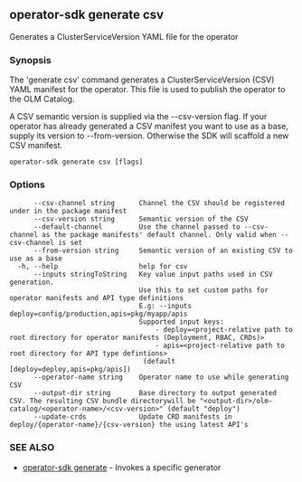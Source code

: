## operator-sdk generate csv

Generates a ClusterServiceVersion YAML file for the operator

### Synopsis

The 'generate csv' command generates a ClusterServiceVersion (CSV) YAML manifest
for the operator. This file is used to publish the operator to the OLM Catalog.

A CSV semantic version is supplied via the --csv-version flag. If your operator
has already generated a CSV manifest you want to use as a base, supply its
version to --from-version. Otherwise the SDK will scaffold a new CSV manifest.

```
operator-sdk generate csv [flags]
```

### Options

```
      --csv-channel string      Channel the CSV should be registered under in the package manifest
      --csv-version string      Semantic version of the CSV
      --default-channel         Use the channel passed to --csv-channel as the package manifests' default channel. Only valid when --csv-channel is set
      --from-version string     Semantic version of an existing CSV to use as a base
  -h, --help                    help for csv
      --inputs stringToString   Key value input paths used in CSV generation.
                                Use this to set custom paths for operator manifests and API type definitions
                                E.g: --inputs deploy=config/production,apis=pkg/myapp/apis 
                                Supported input keys:
                                	- deploy=<project-relative path to root directory for operator manifests (Deployment, RBAC, CRDs)>
                                	- apis=<project-relative path to root directory for API type defintions>
                                 (default [deploy=deploy,apis=pkg/apis])
      --operator-name string    Operator name to use while generating CSV
      --output-dir string       Base directory to output generated CSV. The resulting CSV bundle directorywill be "<output-dir>/olm-catalog/<operator-name>/<csv-version>" (default "deploy")
      --update-crds             Update CRD manifests in deploy/{operator-name}/{csv-version} the using latest API's
```

### SEE ALSO

* [operator-sdk generate](operator-sdk_generate.md)	 - Invokes a specific generator

